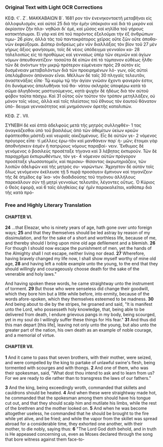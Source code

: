 ### Original Text with Light OCR Corrections

ΚΕΦ. Ϛ΄. Ζ΄. ΜΑΚΚΑΒΑΙΩΝ Β΄. 1681
ρον τὸν ἐνενηκονταετῆ μεταβῆναι εἰς ἀλλοφυλισμὸν, καὶ αὐτοὶ 25
διὰ τὴν ἐμὴν ὑπόκρισιν καὶ διὰ τὸ μικρὸν καὶ ἀκρίαιτον ζῆν πλα-
νηθῶσι δι᾿ ἐμὲ, καὶ μῦσος καὶ κηλῖδα τοῦ γήρους κατακτήσωμαι.
Εἰ γὰρ καὶ ἐπὶ τοῦ παρόντος ἐξελοῦμαι τὴν ἐξ ἀνθρώπων τιμω- 26
ρίαν, ἀλλὰ τὰς τοῦ παντοκράτορος χεῖρας οὔτε ζῶν οὔτε ἀποθα-
νὼν ἐκφεύξομαι. Διόπερ ἀνδρείως μὲν νῦν διαλλάξας τὸν βίον τοῦ 27
μὲν γήρως ἄξιος φανήσομαι, τοῖς δὲ νέοις ὑπόδειγμα γενναῖον κα- 28
ταλελοιπὼς εἰς τὸ προθύμως καὶ γενναίως ὑπὲρ τῶν σεμνῶν καὶ
ἁγίων νόμων ἀπευθανατίζειν· τοσαῦτα δὲ εἰπὼν ἐπὶ τὸ τύμπανον
εὐθέως ἦλθε· τῶν δὲ ἀνόντων τὴν μικρῷ πρότερον εὐμένειαν πρὸς 29
αὐτὸν εἰς δυσμένειαν μεταβαλόντων διὰ τῶν προειρημένων λό-
γων, οὓς αὐτοὶ ὑπελάμβανον ἀπόνοιαν εἶναι. Μέλλων δὲ ταῖς 30
πληγαῖς τελευτᾶν, ἀναστενάξας εἶπε· Τῷ κυρίῳ τῷ τὴν ἀγίαν
γνῶσιν ἔχοντι φανερόν ἐστιν, ὅτι δυνάμενος ἀπολυθῆναι τοῦ θα-
νάτου σκληρὰς ὑποφέρω κατὰ τὸ σῶμα ἀλγηδόνας μαστιγούμενος,
κατὰ ψυχὴν δὲ ἡδέως διὰ τὸν αὐτοῦ φόβον ταῦτα πάσχω. Καὶ 31
οὗτος οὖν τοῦτον τὸν τρόπον μετηλλάξεν, οὐ μόνον τοῖς νέοις,
ἀλλὰ καὶ τοῖς πλείστοις τοῦ ἔθνους τὸν ἑαυτοῦ θάνατον ὑπό-
δειγμα γενναιότητος καὶ μνημόσυνον ἀρετῆς καταλιπών.

ΚΕΦ. Ζ΄. VII.

ΣΥΝΕΒΗ δὲ καὶ ἑπτὰ ἀδελφοὺς μετὰ τῆς μητρὸς συλληφθέν- 1
τας ἀναγκάζεσθαι ὑπὸ τοῦ βασιλέως ἀπὸ τῶν ἀθεμίτων ὑείων κρεῶν
ἐφάπτεσθαι μάστιξι καὶ νευραῖς αἰκιζομένους. Εἷς δὲ αὐτῶν γε- 2
νόμενος πρόγορος εἶπε· τί μέλλεις ἐρω-τᾶν καὶ μανθάνειν παρ᾿ ἡ-
μῶν; ἕτοιμοι γὰρ ἀποθνήσκειν ἐσμὲν ἢ πατρῴους νόμους παραβαί-
νειν. Ἔκθυμος δὲ γενόμενος ὁ βασιλεὺς προσέταξε τήγανα καὶ 3
λέβητας ἐκπυροῦν. Τῶν δὲ παραχρῆμα ἐκπυρωθέντων, τὸν γε- 4
νόμενον αὐτῶν πρόγορον προσέταξε γλωσσοτομεῖν, καὶ περισκυ-
θίσαντας ἀκρωτηριάζειν, τῶν λοιπῶν ἀδελφῶν καὶ τῆς μητρὸς συ-
νορώντων. Ἄχρηστον δὲ αὐτὸν τοῖς ὅλως γενόμενον ἐκέλευσε τῇ 5
πυρᾷ προσάγειν ἔμπνουν καὶ τηγανίζειν· τῆς δὲ ἀτμίδος ἐφ᾿ ἵκα-
νὸν διαδιδούσης τοῦ τηγάνου ἀλλήλους παρεκάλουν σὺν τῇ μητρὶ
γενναίως τελευτᾶν, λέγοντες οὕτως. Ὁ Κύριος ὁ Θεὸς ἐφορᾷ, καὶ 6
ταῖς ἀληθείαις ἐφ᾿ ἡμῖν παρακαλεῖται, καθάπερ διὰ τῆς κατὰ πρό-

### Free and Highly Literary Translation

#### CHAPTER VI.

**24** ...that Eleazar, who is ninety years of age, hath gone over unto foreign ways; **25** and that they themselves should be led astray by reason of my dissimulation, and for the sake of a short and worthless life, because of me, and thereby should I bring upon mine old age defilement and a blemish. **26** For though I should now escape the punishment of men, yet the hands of the Almighty shall I not escape, neither living nor dead. **27** Wherefore, having bravely changed my life now, I shall show myself worthy of mine old age, **28** and having left a noble example unto the young, to the end that they should willingly and courageously choose death for the sake of the venerable and holy laws."

And having spoken these words, he came straightway unto the instrument of torment. **29** But those who were senseless did change their goodwill, which they bore him but a little while before, into enmity, because of the words afore-spoken, which they themselves esteemed to be madness. **30** And being about to die by the stripes, he groaned and said, "It is manifest unto the Lord, who possesseth holy knowledge, that, being able to be delivered from death, I endure grievous pangs in my body, being scourged, yet in my soul do I willingly suffer these things for His fear." **31** And thus did this man depart [this life], leaving not only unto the young, but also unto the greater part of the nation, his own death as an example of noble courage, and a memorial of virtue.

#### CHAPTER VII.

**1** And it came to pass that seven brothers, with their mother, were seized, and were compelled by the king to partake of unlawful swine's flesh, being tormented with scourges and with thongs. **2** And one of them, who was their spokesman, said, "What dost thou intend to ask and to learn from us? For we are ready to die rather than to transgress the laws of our fathers."

**3** And the king, being exceedingly wroth, commanded that skillets and cauldrons should be heated. **4** And when these were straightway made hot, he commanded that the spokesman among them should have his tongue cut out, and that they should scalp him and mutilate his limbs, while the rest of the brethren and the mother looked on. **5** And when he was become altogether useless, he commanded that he should be brought to the fire while yet alive, and be fried; and while the vapor from the skillet was spread abroad for a considerable time, they exhorted one another, with their mother, to die nobly, saying thus: **6** "The Lord God doth behold, and in truth is He appeased concerning us, even as Moses declared through the song that bore witness against them face-to-